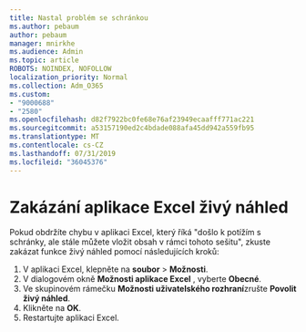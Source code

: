 ```yaml
---
title: Nastal problém se schránkou
ms.author: pebaum
author: pebaum
manager: mnirkhe
ms.audience: Admin
ms.topic: article
ROBOTS: NOINDEX, NOFOLLOW
localization_priority: Normal
ms.collection: Adm_O365
ms.custom:
- "9000688"
- "2580"
ms.openlocfilehash: d82f7922bc0fe68e76af23949ecaafff771ac221
ms.sourcegitcommit: a53157190ed2c4bdade088afa45dd942a559fb95
ms.translationtype: MT
ms.contentlocale: cs-CZ
ms.lasthandoff: 07/31/2019
ms.locfileid: "36045376"
---
```

# <a name="disable-excel-live-preview"></a>Zakázání aplikace Excel živý náhled

Pokud obdržíte chybu v aplikaci Excel, který říká "došlo k potížím s schránky, ale stále můžete vložit obsah v rámci tohoto sešitu", zkuste zakázat funkce živý náhled pomocí následujících kroků:

1. V aplikaci Excel, klepněte na **soubor** > **Možnosti**.
3. V dialogovém okně **Možnosti aplikace Excel** , vyberte **Obecné**.
4. Ve skupinovém rámečku **Možnosti uživatelského rozhraní**zrušte **Povolit živý náhled**.
5. Klikněte na **OK**.
6. Restartujte aplikaci Excel.